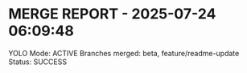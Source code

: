 ﻿# MERGE REPORT - 2025-07-24 06:09:48

YOLO Mode: ACTIVE
Branches merged: beta, feature/readme-update
Status: SUCCESS

